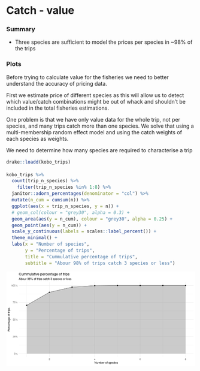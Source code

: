 Catch - value
================

### Summary

  - Three species are sufficient to model the prices per species in
    \~98% of the trips

### Plots

Before trying to calculate value for the fisheries we need to better
understand the accuracy of pricing data.

First we estimate price of different species as this will allow us to
detect which value/catch combinations might be out of whack and
shouldn’t be included in the total fisheries estimations.

One problem is that we have only value data for the whole trip, not per
species, and many trips catch more than one species. We solve that using
a multi-membership random effect model and using the catch weights of
each species as weights.

We need to determine how many species are required to characterise a
trip

``` r
drake::loadd(kobo_trips)

kobo_trips %>%
  count(trip_n_species) %>%
    filter(trip_n_species %in% 1:8) %>%
  janitor::adorn_percentages(denominator = "col") %>%
  mutate(n_cum = cumsum(n)) %>%
  ggplot(aes(x = trip_n_species, y = n)) +
  # geom_col(colour = "grey30", alpha = 0.3) +
  geom_area(aes(y = n_cum), colour = "grey30", alpha = 0.25) +
  geom_point(aes(y = n_cum)) +
  scale_y_continuous(labels = scales::label_percent()) +
  theme_minimal() +
  labs(x = "Number of species", 
       y = "Percentage of trips", 
       title = "Cummulative percentage of trips", 
       subtitle = "Abour 98% of trips catch 3 species or less")
```

![](catch-value_files/figure-gfm/species-per-trip-1.png)<!-- -->
